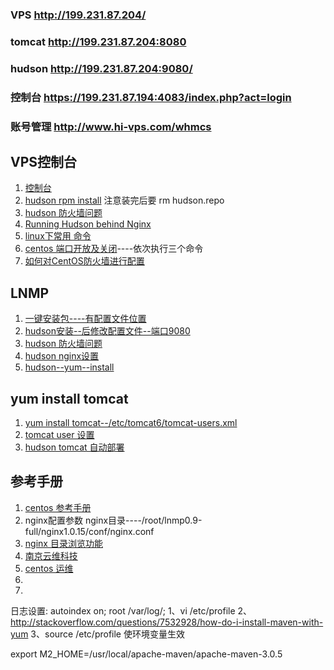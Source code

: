 ### VPS http://199.231.87.204/  
### tomcat http://199.231.87.204:8080
### hudson http://199.231.87.204:9080/
### 控制台 https://199.231.87.194:4083/index.php?act=login
### 账号管理 http://www.hi-vps.com/whmcs

## VPS控制台
1. [控制台](https://199.231.87.194:4083/index.php?act=login)
2. [hudson rpm install](http://wiki.hudson-ci.org/display/HUDSON/Installing+Hudson+using+RPM+repository) 注意装完后要 rm hudson.repo
3. [hudson 防火墙问题](http://www.cnblogs.com/haochuang/archive/2012/08/15/2640067.html)
4. [Running Hudson behind Nginx](http://wiki.hudson-ci.org/display/HUDSON/Running+Hudson+behind+Nginx)
5. [linux下常用 命令](http://www.vpser.net/build/linux-vps-ssh-command.html)
6. [centos 端口开放及关闭](http://www.cnblogs.com/winner/archive/2011/11/17/2252181.html)----依次执行三个命令
7. [如何对CentOS防火墙进行配置](http://blog.csdn.net/adparking/article/details/7612680)

## LNMP
1. [一键安装包----有配置文件位置](http://lnmp.org/install.html)
2. [hudson安装--后修改配置文件--端口9080](http://blog.csdn.net/fbfsber008/article/details/7356323)
3. [hudson 防火墙问题](http://www.cnblogs.com/haochuang/archive/2012/08/15/2640067.html)
4. [hudson nginx设置](https://wiki.jenkins-ci.org/display/JENKINS/Running+Hudson+behind+Nginx)
5. [hudson--yum--install](http://wiki.eclipse.org/Hudson-ci/Installing_Hudson_RPM)

## yum install tomcat
1. [yum install tomcat--/etc/tomcat6/tomcat-users.xml](http://www.unixmen.com/howto-install-tomcat-in-centos-fedora-the-easy-way/)
2. [tomcat user 设置](http://www.cnblogs.com/peter9/archive/2011/12/29/2362134.html)
3. [hudson tomcat 自动部署](http://www.avajava.com/tutorials/lessons/how-do-i-deploy-to-tomcat-using-ant.html)


## 参考手册
1. [centos 参考手册](http://www.centos.bz/category/web-server/tomcat/)
2. nginx配置参数 nginx目录----/root/lnmp0.9-full/nginx1.0.15/conf/nginx.conf
3. [nginx 目录浏览功能](http://blog.licess.org/nginx-autoindex/)
4. [南京云维科技](http://kicklinux.com/service/)
5. [centos 运维](http://www.centos.bz/2011/03/windows-linux-transfer-data-tool-winscp/)
3. 
4. 

日志设置:
autoindex     on;
root  /var/log/;
1、vi /etc/profile
2、http://stackoverflow.com/questions/7532928/how-do-i-install-maven-with-yum
3、source /etc/profile 使环境变量生效

export M2_HOME=/usr/local/apache-maven/apache-maven-3.0.5

